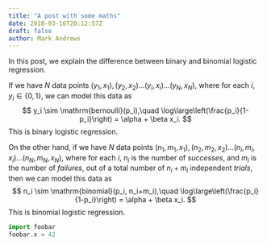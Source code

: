 ```yaml
---
title: "A post with some maths"
date: 2018-03-16T20:12:57Z
draft: false
author: Mark Andrews
---
```


In this post, we explain the difference between binary and binomial logistic regression.


If we have $N$ data points $(y_1, x_1), (y_2, x_2) \ldots (y_i, x_i) \ldots (y_N, x_N)$, where for each $i$, $y_i \in \{0, 1\}$, we can model this data as 
$$
y_i \sim \mathrm{bernoulli}(p_i),\quad \log\large\left(\frac{p_i}{1-p_i}\right) = \alpha + \beta x_i.
$$
This is binary logistic regression.

<!--more-->

On the other hand, if we have $N$ data points $(n_1, m_1, x_1), (n_2, m_2, x_2)
\ldots (n_i, m_i, x_i) \ldots (n_N, m_N, x_N)$, where for each $i$, $n_i$ is
the number of *successes*, and $m_i$ is the number of *failures*, out of a
total number of $n_i + m_i$ independent *trials*, then we can model this data as
$$
n_i \sim \mathrm{binomial}(p_i, n_i+m_i),\quad \log\large\left(\frac{p_i}{1-p_i}\right) = \alpha + \beta x_i.
$$
This is binomial logistic regression.

``` python
import foobar
foobar.x = 42
```
